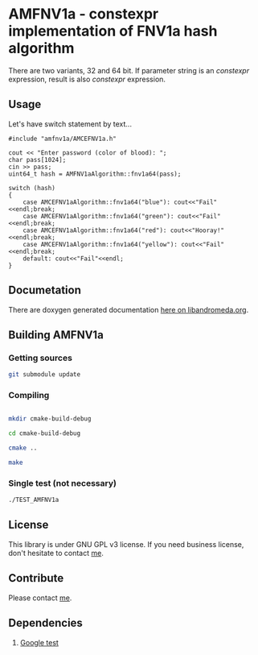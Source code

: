 # AMFNV1a - constexpr implementation of FNV1a hash algorithm

There are two variants, 32 and 64 bit. If parameter string is an *constexpr* expression, result is also *constexpr* expression.

## Usage

Let's have switch statement by text...

    #include "amfnv1a/AMCEFNV1a.h"

    cout << "Enter password (color of blood): ";
   	char pass[1024];
   	cin >> pass;
   	uint64_t hash = AMFNV1aAlgorithm::fnv1a64(pass);

   	switch (hash)
   	{
       	case AMCEFNV1aAlgorithm::fnv1a64("blue"): cout<<"Fail"<<endl;break;
       	case AMCEFNV1aAlgorithm::fnv1a64("green"): cout<<"Fail"<<endl;break;
       	case AMCEFNV1aAlgorithm::fnv1a64("red"): cout<<"Hooray!"<<endl;break;
       	case AMCEFNV1aAlgorithm::fnv1a64("yellow"): cout<<"Fail"<<endl;break;
       	default: cout<<"Fail"<<endl;
   	}

## Documetation

There are doxygen generated documentation [here on libandromeda.org](http://libandromeda.org/amfnv1a/latest/).

## Building AMFNV1a

### Getting sources

```bash
git submodule update
```

### Compiling

```bash

mkdir cmake-build-debug

cd cmake-build-debug

cmake ..

make
```

### Single test (not necessary)

```bash
./TEST_AMFNV1a
```

## License

This library is under GNU GPL v3 license. If you need business license, don't hesitate to contact [me](mailto:zdenek.skulinek\@robotea.com\?subject\=License%20for%20AMFNV1a).

## Contribute

Please contact [me](mailto:zdenek.skulinek\@robotea.com\?subject\=License%20for%20AMFNV1a).

## Dependencies

1. [Google test](https://github.com/google/googletest.git)